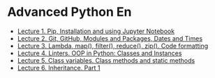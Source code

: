 # Advanced Python En
* <a href="https://github.com/svniko/AdvancedPythonEn/tree/main/Lecture1">Lecture 1. Pip, Installation and using Jupyter Notebook</a>
* <a href="https://github.com/svniko/AdvancedPythonEn/tree/main/Lecture2">Lecture 2. Git, GitHub, Modules and Packages, Dates and Times</a>
* <a href="https://github.com/svniko/AdvancedPythonEn/tree/main/Lecture3">Lecture 3. Lambda, map(), filter(), reduce(), zip(). Code formatting</a>
* <a href="https://github.com/svniko/AdvancedPythonEn/tree/main/Lecture4">Lecture 4. Linters. OOP in Python: Classes and Instances</a>
* <a href="https://github.com/svniko/AdvancedPythonEn/tree/main/Lecture5">Lecture 5. Class variables. Class methods and static methods</a>
* <a href="https://github.com/svniko/AdvancedPythonEn/tree/main/Lecture6">Lecture 6. Inheritance. Part 1</a>
